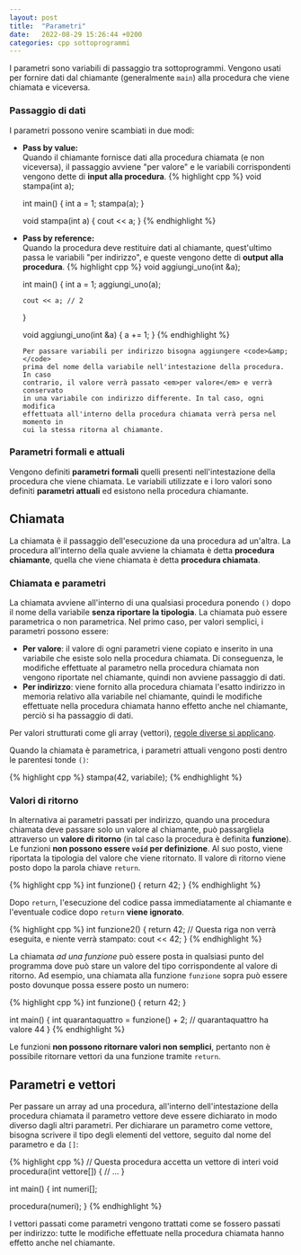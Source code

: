 ```yaml
---
layout: post
title:  "Parametri"
date:   2022-08-29 15:26:44 +0200
categories: cpp sottoprogrammi
---
```


I parametri sono variabili di passaggio tra sottoprogrammi.
Vengono usati per fornire dati dal chiamante (generalmente `main`)
alla procedura che viene chiamata e viceversa.

### Passaggio di dati

I parametri possono venire scambiati in due modi:

<ul>
  <li>
    <strong>Pass by value:</strong><br/>
    Quando il chiamante fornisce dati alla procedura chiamata (e non
    viceversa), il passaggio avviene "per valore" e le variabili
    corrispondenti vengono dette di <strong>input alla procedura</strong>.
{% highlight cpp %}
void stampa(int a);

int main() {
    int a = 1;
    stampa(a);
}

void stampa(int a) {
    cout << a;
}
{% endhighlight %}
  </li>
  <li>
    <strong>Pass by reference:</strong><br/>
    Quando la procedura deve restituire dati al chiamante, quest'ultimo
    passa le variabili "per indirizzo", e queste vengono dette di
    <strong>output alla procedura</strong>.
{% highlight cpp %}
void aggiungi_uno(int &a);

int main() {
    int a = 1;
    aggiungi_uno(a);

    cout << a; // 2
}

void aggiungi_uno(int &a) {
    a += 1;
}
{% endhighlight %}

    Per passare variabili per indirizzo bisogna aggiungere <code>&amp;</code>
    prima del nome della variabile nell'intestazione della procedura. In caso
    contrario, il valore verrà passato <em>per valore</em> e verrà conservato
    in una variabile con indirizzo differente. In tal caso, ogni modifica
    effettuata all'interno della procedura chiamata verrà persa nel momento in
    cui la stessa ritorna al chiamante.
  </li>
</ul>

### Parametri formali e attuali

Vengono definiti **parametri formali** quelli presenti nell'intestazione della
procedura che viene chiamata.
Le variabili utilizzate e i loro valori sono definiti **parametri attuali** ed
esistono nella procedura chiamante.

## Chiamata

La chiamata è il passaggio dell'esecuzione da una procedura ad un'altra.
La procedura all'interno della quale avviene la chiamata è detta **procedura
chiamante**, quella che viene chiamata è detta **procedura chiamata**.

### Chiamata e parametri

La chiamata avviene all'interno di una qualsiasi procedura ponendo `()` dopo
il nome della variabile **senza riportare la tipologia**.
La chiamata può essere parametrica o non parametrica.
Nel primo caso, per valori semplici, i parametri possono essere:

* **Per valore**: il valore di ogni parametri viene copiato e inserito
  in una variabile che esiste solo nella procedura chiamata. Di conseguenza,
  le modifiche effettuate al parametro nella procedura chiamata non
  vengono riportate nel chiamante, quindi non avviene passaggio di dati.
* **Per indirizzo**: viene fornito alla procedura chiamata l'esatto indirizzo
  in memoria relativo alla variabile nel chiamante, quindi le modifiche
  effettuate nella procedura chiamata hanno effetto anche nel chiamante, perciò
  si ha passaggio di dati.

Per valori strutturati come gli array (vettori),
[regole diverse si applicano](#parametri-e-vettori).

Quando la chiamata è parametrica, i parametri attuali vengono posti dentro
le parentesi tonde `()`:

{% highlight cpp %}
stampa(42, variabile);
{% endhighlight %}

### Valori di ritorno

In alternativa ai parametri passati per indirizzo, quando una procedura chiamata
deve passare solo un valore al chiamante, può passargliela attraverso un
**valore di ritorno** (in tal caso la procedura è definita **funzione**).
Le funzioni **non possono essere `void` per definizione**. Al suo posto, viene
riportata la tipologia del valore che viene ritornato.
Il valore di ritorno viene posto dopo la parola chiave `return`.

{% highlight cpp %}
int funzione() {
  return 42;
}
{% endhighlight %}

Dopo `return`, l'esecuzione del codice passa immediatamente al chiamante e
l'eventuale codice dopo `return` **viene ignorato**.

{% highlight cpp %}
int funzione2() {
  return 42;
  // Questa riga non verrà eseguita, e niente verrà stampato:
  cout << 42;
}
{% endhighlight %}

La chiamata _ad una funzione_ può essere posta in qualsiasi punto del programma
dove può stare un valore del tipo corrispondente al valore di ritorno. Ad
esempio, una chiamata alla funzione `funzione` sopra può essere posto dovunque
possa essere posto un numero:

{% highlight cpp %}
int funzione() {
  return 42;
}

int main() {
  int quarantaquattro = funzione() + 2;
  // quarantaquattro ha valore 44
}
{% endhighlight %}

Le funzioni **non possono ritornare valori non semplici**, pertanto non è
possibile ritornare vettori da una funzione tramite `return`.

## Parametri e vettori

Per passare un array ad una procedura, all'interno dell'intestazione della
procedura chiamata il parametro vettore deve essere dichiarato in modo diverso
dagli altri parametri.
Per dichiarare un parametro come vettore, bisogna scrivere il tipo degli
elementi del vettore, seguito dal nome del parametro e da `[]`:

{% highlight cpp %}
// Questa procedura accetta un vettore di interi
void procedura(int vettore[]) {
  // ...
}

int main() {
  int numeri[];

  procedura(numeri);
}
{% endhighlight %}

I vettori passati come parametri vengono trattati come se fossero passati per
indirizzo: tutte le modifiche effettuate nella procedura chiamata hanno
effetto anche nel chiamante.